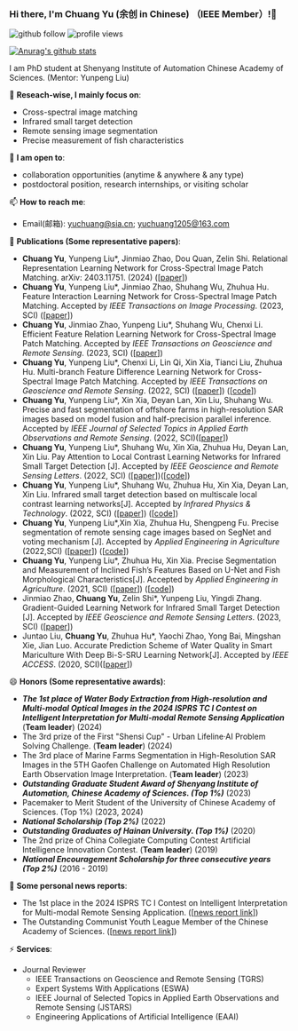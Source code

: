 ### Hi there, I'm Chuang Yu (余创 in Chinese) （IEEE Member）!👋

<p align="left"> 
  <img src="https://img.shields.io/github/followers/YuChuang1205?label=Followers" alt="github follow" />
  <img src="https://komarev.com/ghpvc/?username=Yuchuang1205" alt="profile views" /> 
</p>

[![Anurag's github stats](https://github-readme-stats.vercel.app/api?username=YuChuang1205\&rank_icon=github)](https://github.com/anuraghazra/github-readme-stats)


I am PhD student at Shenyang Institute of Automation Chinese Academy of Sciences. (Mentor: Yunpeng Liu)

🔭 **Reseach-wise, I mainly focus on**:

- Cross-spectral image matching  
- Infrared small target detection
- Remote sensing image segmentation
- Precise measurement of fish characteristics  

👯 **I am open to**:

- collaboration opportunities (anytime & anywhere & any type)
- postdoctoral position, research internships, or visiting scholar


📫 **How to reach me**:

- Email(邮箱): yuchuang@sia.cn; yuchuang1205@163.com


🌱 **Publications (Some representative papers)**:  
+ **Chuang Yu**, Yunpeng Liu*, Jinmiao Zhao, Dou Quan, Zelin Shi. Relational Representation Learning Network for Cross-Spectral Image Patch Matching. arXiv: 2403.11751. (2024) ([[paper](https://arxiv.org/abs/2403.11751)])   
+ **Chuang Yu**, Yunpeng Liu*, Jinmiao Zhao, Shuhang Wu, Zhuhua Hu. Feature Interaction Learning Network for Cross-Spectral Image Patch Matching. Accepted by *IEEE Transactions on Image Processing*. (2023, SCI) ([[paper](https://ieeexplore.ieee.org/document/10251126)])
+ **Chuang Yu**, Jinmiao Zhao, Yunpeng Liu*, Shuhang Wu, Chenxi Li. Efficient Feature Relation Learning Network for Cross-Spectral Image Patch Matching. Accepted by *IEEE Transactions on Geoscience and Remote Sensing*. (2023, SCI) ([[paper](https://ieeexplore.ieee.org/document/10164118)])
+ **Chuang Yu**, Yunpeng Liu*, Chenxi Li, Lin Qi, Xin Xia, Tianci Liu, Zhuhua Hu. Multi-branch Feature Difference Learning Network for Cross-Spectral Image Patch Matching. Accepted by *IEEE Transactions on Geoscience and Remote Sensing*. (2022, SCI) ([[paper](https://ieeexplore.ieee.org/document/9777946)]) ([[code](https://github.com/YuChuang1205/MFD-Net)])   
+ **Chuang Yu**, Yunpeng Liu*, Xin Xia, Deyan Lan, Xin Liu, Shuhang Wu. Precise and fast segmentation of offshore farms in high-resolution SAR images based on model fusion and half-precision parallel inference. Accepted by *IEEE Journal of Selected Topics in Applied Earth Observations and Remote Sensing*. (2022, SCI)([[paper](https://ieeexplore.ieee.org/document/9793701)])  
+ **Chuang Yu**, Yunpeng Liu*, Shuhang Wu, Xin Xia, Zhuhua Hu, Deyan Lan, Xin Liu. Pay Attention to Local Contrast Learning Networks for Infrared Small Target Detection [J]. Accepted by *IEEE Geoscience and Remote Sensing Letters*. (2022, SCI)  ([[paper](https://ieeexplore.ieee.org/document/9785618)])([[code](https://github.com/YuChuang1205/ALCL-Net)]) 
+ **Chuang Yu**, Yunpeng Liu*, Shuhang Wu, Zhuhua Hu, Xin Xia, Deyan Lan, Xin Liu. Infrared small target detection based on multiscale local contrast learning networks[J]. Accepted by *Infrared Physics & Technology*. (2022, SCI) ([[paper](https://doi.org/10.1016/j.infrared.2022.104107)]) ([[code](https://github.com/YuChuang1205/MLCL-Net)])
+ **Chuang Yu**, Yunpeng Liu*,Xin Xia, Zhuhua Hu, Shengpeng Fu. Precise segmentation of remote sensing cage images based on SegNet and voting mechanism [J]. Accepted by *Applied Engineering in Agriculture* (2022,SCI) ([[paper](https://www.webofscience.com/wos/alldb/full-record/WOS:000811687400011)]) ([[code](https://github.com/YuChuang1205/Remote-sensing-cage-segmentation-SegNet-Vote)])
+ **Chuang Yu**, Yunpeng Liu*, Zhuhua Hu, Xin Xia. Precise Segmentation and Measurement of Inclined Fish’s Features Based on U-Net and Fish Morphological Characteristics[J]. Accepted by *Applied Engineering in Agriculture*. (2021, SCI) ([[paper](https://elibrary.asabe.org/abstract.asp?aid=53054)]) ([[code](https://github.com/YuChuang1205/Inclined-fish-characteristic-measurement-U-Net-Roctation-correction)])
+ Jinmiao Zhao, **Chuang Yu**, Zelin Shi*, Yunpeng Liu, Yingdi Zhang. Gradient-Guided Learning Network for Infrared Small Target Detection [J]. Accepted by *IEEE Geoscience and Remote Sensing Letters*. (2023, SCI)  ([[paper](https://ieeexplore.ieee.org/document/10230271)])    
+ Juntao Liu, **Chuang Yu**, Zhuhua Hu*, Yaochi Zhao, Yong Bai, Mingshan Xie, Jian Luo. Accurate Prediction Scheme of Water Quality in Smart Mariculture With Deep Bi-S-SRU Learning Network[J]. Accepted by *IEEE ACCESS*. (2020, SCI)([[paper](https://www.researchgate.net/publication/339011910_Accurate_Prediction_Scheme_of_Water_Quality_in_Smart_Mariculture_with_Deep_Bi-S-SRU_Learning_Network)])


😄 **Honors (Some representative awards)**:
+ **_The 1st place of Water Body Extraction from High-resolution and Multi-modal Optical Images in the 2024 ISPRS TC I Contest on Intelligent Interpretation for Multi-modal Remote Sensing Application_**      (**Team leader**) (2024)
+ The 3rd prize of the First "Shensi Cup" - Urban Lifeline·AI Problem Solving Challenge. (**Team leader**)     (2024)
+ The 3rd place of Marine Farms Segmentation in High-Resolution SAR Images in the 5TH Gaofen Challenge on Automated High Resolution Earth Observation Image Interpretation. (**Team leader**)     (2023)
+ **_Outstanding Graduate Student Award of Shenyang Institute of Automation, Chinese Academy of Sciences. (Top 1%)_**  (2023)
+ Pacemaker to Merit Student of the University of Chinese Academy of Sciences. (Top 1%)  (2023, 2024)
+ **_National Scholarship (Top 2%)_**  (2022)
+ **_Outstanding Graduates of  Hainan University. (Top 1%)_**   (2020)
+ The 2nd prize of China Collegiate Computing Contest Artificial Intelligence Innovation Contest. (**Team leader**)   (2019)
+ **_National Encouragement Scholarship for three consecutive years (Top 2%)_**   (2016 - 2019)

🚀 **Some personal news reports**:
+ The 1st place in the 2024 ISPRS TC I Contest on Intelligent Interpretation for Multi-modal Remote Sensing Application. ([[news report link](http://www.sia.cas.cn/xwzx/kydt/202405/t20240527_7173244.html)])
+ The Outstanding Communist Youth League Member of the Chinese Academy of Sciences. ([[news report link](http://www.sia.cas.cn/dj/gzdt/202405/t20240509_7156313.html)])

⚡ **Services**:

+ Journal Reviewer
  - IEEE Transactions on Geoscience and Remote Sensing (TGRS)
  - Expert Systems With Applications (ESWA)  
  - IEEE Journal of Selected Topics in Applied Earth Observations and Remote Sensing (JSTARS)
  - Engineering Applications of Artificial Intelligence (EAAI)  


<!--
<p align="left"> <img src="https://github-readme-stats.vercel.app/api?username=YuChuang1205&show_icons=true&include_all_commits=true&count_private=true" alt="chongruo" /> </p>
- 🔭 I’m currently working on ...
- 🌱 I’m currently learning ...
- 👯 I’m looking to collaborate on ...
- 🤔 I’m looking for help with ...
- 💬 Ask me about ...
- 📫 How to reach me: ...
- 😄 Pronouns: ...
- ⚡ Fun fact: ...
- 😝😋😄😏💖🦐😳📋💼🖨️🧰🔨🌐✨📜🪒🐍💎🦾🦾🐿️🤖☁️💾🎮🖥️🍼🚶😥😟😱😤😀😄😂😭😄🐢🚀🚡 ✈️ 🚑😊 😁🏋️‍♀️😄😜💯👉🙌🔫💰🚓💥🏥💉💀🐙 ⚡ 🐱🍢🍝🍪🍲🍨🍦🍣🍛🍮🍡🍕🍜🍤🍟🍫🍔🤩🥰😁
- WeChat (微信号)： (Anoymous requests are not welcome)
- The 5th place of Change Detection in High-resolution and Multi-temporal Optical Images in the 2024 ISPRS TC I Contest on Intelligent Interpretation for Multi-modal Remote Sensing Application      (**Team leader**) (2024)  
- The 7th place of Forgery Detection in Multi-scenario Remote Sensing Images of Typical Objects in the 2024 ISPRS TC I Contest on Intelligent Interpretation for Multi-modal Remote Sensing Application      (**Team leader**) (2024)
- The 6th place of Multi-Object Tracking in Optical Satellite Videos in the 5TH Gaofen Challenge on Automated High Resolution Earth Observation Image Interpretation. (**Team leader**)   (2023)

🚀 **Some personal news reports**:
-->



